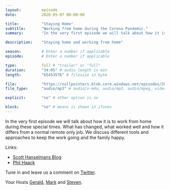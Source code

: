 ```yaml
---
layout:         episode
date: 			2020-05-07 00:00:00

title: 			"Staying Home"
subtitle: 		"Working from home during the Corona Pandemic."
summary: 		"In the very first episode we will talk about how it is to work from home during these special times."

description: 	"Staying home and working from home"

season:			# Enter a number if applicable
episode:		# Enter a number if applicable

type:			full # "trailer" or "full"
duration: 		"34:05" # audio length in min
length: 		"65453576" # filesize in byte

file: 			"https://nullpointers.blob.core.windows.net/episodes/20200427_00_Corona.mp3"
file_type: 		"audio/mp3" # audio/x-m4a, audio/mp3, audio/mpeg, video/quicktime, video/mp4, video/x-m4v, application/pdf, and document/x-epub

explicit: 		"no" # other option is no

block: 			"no" # means is shown in iTunes
---
```


In the very first episode we will talk about how it is to work from home during these special times. What has changed, what worked well and how it differs from a normal remote only job. We discuss different tools and approaches to keep the work going and the family happy.

Links:
* [Scott Hanselmans Blog](https://www.hanselman.com/blog/QuarantineWorkIsNotRemoteWork.aspx)
* [Phil Haack](https://haacked.com/archive/2020/03/03/how-to-work-from-home/)

Tune in and leave us a comment on [Twitter](https://twitter.com/nullpointersio).

Your Hosts [Gerald](https://twitter.com/jfversluis), [Mark](https://twitter.com/mallibone) and [Steven](https://twitter.com/devnl).

[Intro Music by Kevin MacLeod]: https://incompetech.filmmusic.io/song/4148-nowhere-land
